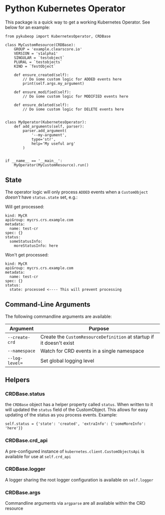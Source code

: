 # Python Kubernetes Operator

This package is a quick way to get a working Kubernetes Operator. See below for an example:

```
from pykubeop import KubernetesOperator, CRDBase

class MyCustomResource(CRDBase):
    GROUP = 'example.clearscore.io'
    VERSION = 'v1alpha1'
    SINGULAR = `testobject`
    PLURAL = `testobjects`
    KIND = `TestObject`

    def ensure_created(self):
        // Do some custom logic for ADDED events here
        print(self.args.my_argument)

    def ensure_modified(self):
        // Do some custom logic for MODIFIED events here

    def ensure_deleted(self):
        // Do some custom logic for DELETE events here


class MyOperator(KubernetesOperator):
    def add_arguments(self, parser):
        parser.add_argument(
            '--my-argument',
            type='str',
            help='My useful arg'
        )


if __name__ == '__main__':
    MyOperator(MyCustomResource).run()
```

## State

The operator logic will only process `ADDED` events when a `CustomObject` _doesn't_ have `status.state` set, e.g.:

Will get processed:

```
kind: MyCR
apiGroup: mycrs.crs.example.com
metadata:
  name: test-cr
spec: {}
status:
  someStatusInfo:
    moreStatusInfo: here
```

Won't get processed:

```
kind: MyCR
apiGroup: mycrs.crs.example.com
metadata:
  name: test-cr
spec: {}
status:
  state: processed <---- This will prevent processing
```

## Command-Line Arguments

The following commandline arguments are available:

|    Argument    |  Purpose                                                             |
| -------------- | -------------------------------------------------------------------- |
| `--create-crd` | Create the `CustomResourceDefinition` at startup if it doesn't exist |
| `--namespace`  | Watch for CRD events in a single namespace                           |
| `--log-level=` | Set global logging level                                             |

## Helpers

### CRDBase.status

the `CRDBase` object has a helper property called `status`. When written to it will updated the `status` field of the CustomObject. This allows for easy updating of the status as you process events. Example:

```
self.status = {'state': 'created', 'extraInfo': {'someMoreInfo': 'here'}}
```

### CRDBase.crd_api

A pre-configured instance of `kubernetes.client.CustomObjectsApi` is available for use at `self.crd_api`


### CRDBase.logger

A logger sharing the root logger configuration is available on `self.logger`

### CRDBase.args

Commandline arguments via `argparse` are all available within the CRD resource
